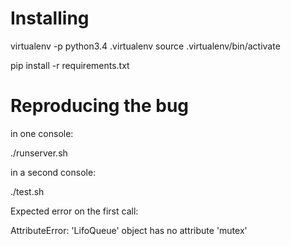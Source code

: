 Installing
==========

virtualenv -p python3.4 .virtualenv
source .virtualenv/bin/activate

pip install -r requirements.txt


Reproducing the bug
===================

in one console:

./runserver.sh

in a second console:

./test.sh

Expected error on the first call:

AttributeError: 'LifoQueue' object has no attribute 'mutex'
